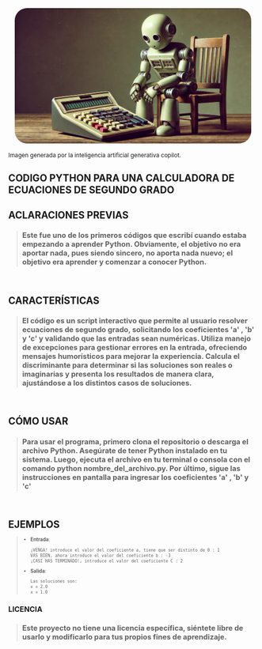 <div style="display: flex; justify-content: center;">
    <img src="imagen/calculin.jpg" style="border-radius: 25px; width: 95%;">
</div>

<small>Imagen generada por la inteligencia artificial generativa copilot.<small> 

# **CODIGO PYTHON PARA UNA CALCULADORA DE ECUACIONES DE SEGUNDO GRADO**

# **ACLARACIONES PREVIAS**  

> ## **Este fue uno de los primeros códigos que escribí cuando estaba empezando a aprender Python. Obviamente, el objetivo no era aportar nada, pues siendo sincero, no aporta nada nuevo; el objetivo era aprender y comenzar a conocer Python.**
<br>

# **CARACTERÍSTICAS**

> ## **El código es un script interactivo que permite al usuario resolver ecuaciones de segundo grado, solicitando los coeficientes 'a' , 'b'  y 'c' y validando que las entradas sean numéricas. Utiliza manejo de excepciones para gestionar errores en la entrada, ofreciendo mensajes humorísticos para mejorar la experiencia. Calcula el discriminante para determinar si las soluciones son reales o imaginarias y presenta los resultados de manera clara, ajustándose a los distintos casos de soluciones.**
<br>

# **CÓMO USAR**
> ## **Para usar el programa, primero clona el repositorio o descarga el archivo Python. Asegúrate de tener Python instalado en tu sistema. Luego, ejecuta el archivo en tu terminal o consola con el comando python nombre_del_archivo.py. Por último, sigue las instrucciones en pantalla para ingresar los coeficientes 'a' , 'b'  y 'c'** 
<br>

# **EJEMPLOS**

> - **Entrada**:
>   ```
>   ¡VENGA! introduce el valor del coeficiente a, tiene que ser distinto de 0 : 1
>   VAS BIEN, ahora introduce el valor del coeficiente b : -3
>   ¡CASI HAS TERMINADO!, introduce el valor del coeficiente C : 2
>   ```
> - **Salida**:
>   ```
>   Las soluciones son: 
>   x = 2.0
>   x = 1.0
>   ```


## **LICENCIA**

> ## **Este proyecto no tiene una licencia específica, siéntete libre de usarlo y modificarlo para tus propios fines de aprendizaje.**
<br>
